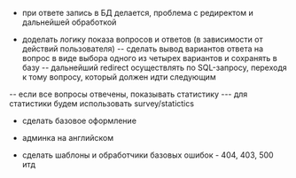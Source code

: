 - при ответе запись в БД делается, проблема с редиректом и дальнейшей обработкой

- доделать логику показа вопросов и ответов (в зависимости от действий пользователя)
-- сделать вывод вариантов ответа на вопрос в виде выбора одного из четырех вариантов и сохранять в базу
-- дальнейший redirect осуществлять по SQL-запросу, переходя к тому вопросу, который должен идти следующим


-- если все вопросы отвечены, показывать статистику
--- для статистики будем использовать survey<int>/statictics



- сделать базовое оформление

- админка на английском

- сделать шаблоны и обработчики базовых ошибок - 404, 403, 500 итд